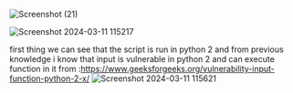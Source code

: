 ![Screenshot (21)](https://github.com/ch0up1/AlphaCTF2024-writeups/assets/162801424/221af459-2460-4050-a22f-c52d1fb8a3c2)

![Screenshot 2024-03-11 115217](https://github.com/ch0up1/AlphaCTF2024-writeups/assets/162801424/f56568f2-df2e-4886-a2c2-d2d51e3d8589)

first thing we can see that the script is run in python 2 and from previous knowledge i know that input is vulnerable in python 2 and can execute function in it
from :https://www.geeksforgeeks.org/vulnerability-input-function-python-2-x/ 
![Screenshot 2024-03-11 115621](https://github.com/ch0up1/AlphaCTF2024-writeups/assets/162801424/906ca482-3fcb-4b7c-9c2b-d4136474026c)

